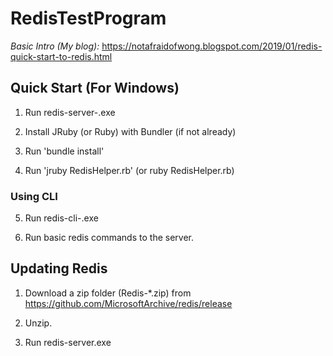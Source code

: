 # RedisTestProgram

*Basic Intro (My blog):*
https://notafraidofwong.blogspot.com/2019/01/redis-quick-start-to-redis.html

## Quick Start (For Windows)
1. Run redis-server-<version num>.exe  

2. Install JRuby (or Ruby) with Bundler (if not already)

3. Run 'bundle install'

4. Run 'jruby RedisHelper.rb' (or ruby RedisHelper.rb)

### Using CLI

5. Run redis-cli-<version num>.exe

6. Run basic redis commands to the server.


## Updating Redis

1. Download a zip folder (Redis-*.zip) from https://github.com/MicrosoftArchive/redis/release

2. Unzip.

3. Run redis-server.exe
